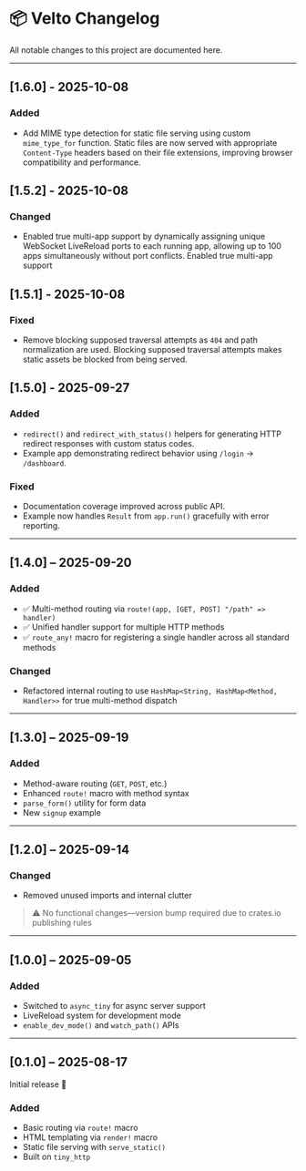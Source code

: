 # 📦 Velto Changelog

All notable changes to this project are documented here.

---

## [1.6.0] - 2025-10-08

### Added

- Add MIME type detection for static file serving using custom `mime_type_for` function. Static files are now served with appropriate `Content-Type` headers based on their file extensions, improving browser compatibility and performance.
   
## [1.5.2] - 2025-10-08

### Changed

- Enabled true multi-app support by dynamically assigning unique WebSocket LiveReload ports to each running app, allowing up to 100 apps simultaneously without port conflicts. Enabled true multi-app support 

## [1.5.1] - 2025-10-08

### Fixed

- Remove blocking supposed traversal attempts as `404` and path normalization are used. Blocking supposed traversal attempts makes static assets be blocked from being served.

## [1.5.0] - 2025-09-27

### Added
- `redirect()` and `redirect_with_status()` helpers for generating HTTP redirect responses with custom status codes.
- Example app demonstrating redirect behavior using `/login` → `/dashboard`.

### Fixed
- Documentation coverage improved across public API.
- Example now handles `Result` from `app.run()` gracefully with error reporting.

---

## [1.4.0] – 2025-09-20

### Added

- ✅ Multi-method routing via `route!(app, [GET, POST] "/path" => handler)`
- ✅ Unified handler support for multiple HTTP methods
- ✅ `route_any!` macro for registering a single handler across all standard methods

### Changed

- Refactored internal routing to use `HashMap<String, HashMap<Method, Handler>>` for true multi-method dispatch
---

## [1.3.0] – 2025-09-19

### Added

- Method-aware routing (`GET`, `POST`, etc.)
- Enhanced `route!` macro with method syntax
- `parse_form()` utility for form data
- New `signup` example
---

## [1.2.0] – 2025-09-14

### Changed

- Removed unused imports and internal clutter

> ⚠️ No functional changes—version bump required due to crates.io publishing rules

---



## [1.0.0] – 2025-09-05

### Added

- Switched to `async_tiny` for async server support
- LiveReload system for development mode
- `enable_dev_mode()` and `watch_path()` APIs
---

## [0.1.0] – 2025-08-17

Initial release 🎉

### Added

- Basic routing via `route!` macro
- HTML templating via `render!` macro
- Static file serving with `serve_static()`
- Built on `tiny_http`



